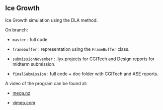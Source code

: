 ## Ice Growth

Ice Growth simulation using the DLA method.

On branch:

* `master` : full code

* `framebuffer` : representation using the `FrameBuffer` class.

* `submissionNovember` : .lyx projects for CGITech and Design reports for midterm submission.

* `finalSubmission` : full code + doc folder with CGITech and ASE reports.


A video of the program can be found at:

* [mega.nz](https://mega.nz/#!sUkWFKjB!9z1MGOxX4S3Zk-7qXh6fUHv6sSJioquOiXRkp-gCmoQ)

* [vimeo.com](https://vimeo.com/201539220)




